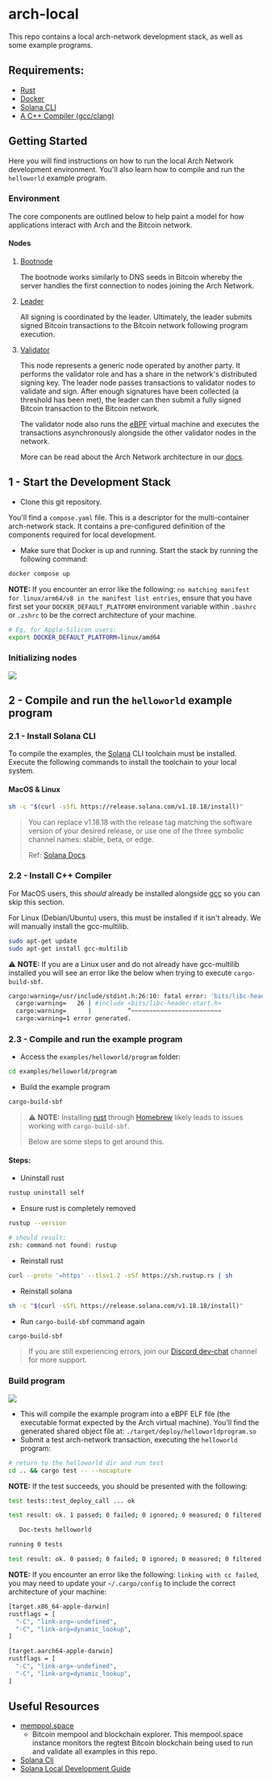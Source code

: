 # arch-local

This repo contains a local arch-network development stack, as well as some example programs.

## Requirements:
- [Rust]
- [Docker]
- [Solana CLI](#21---install-solana-cli)
- [A C++ Compiler (gcc/clang)](#22---install-c-compiler)

## Getting Started

Here you will find instructions on how to run the local Arch Network development environment. You'll also learn how to compile and run the `helloworld` example program.

### Environment
The core components are outlined below to help paint a model for how applications interact with Arch and the Bitcoin network.

#### Nodes
1. [Bootnode]

    The bootnode works similarly to DNS seeds in Bitcoin whereby the server handles the first connection to nodes joining the Arch Network.

2. [Leader]

    All signing is coordinated by the leader. Ultimately, the leader submits signed Bitcoin transactions to the Bitcoin network following program execution.
    
3. [Validator]
  
    This node represents a generic node operated by another party. It performs the validator role and has a share in the network's distributed signing key. The leader node passes transactions to validator nodes to validate and sign. After enough signatures have been collected (a threshold has been met), the leader can then submit a fully signed Bitcoin transaction to the Bitcoin network.

    The validator node also runs the [eBPF] virtual machine and executes the transactions asynchronously alongside the other validator nodes in the network.
    
    More can be read about the Arch Network architecture in our [docs].

## 1 - Start the Development Stack
- Clone this git repository. 

You'll find a `compose.yaml` file. This is a descriptor for the multi-container arch-network stack. It contains a pre-configured definition of the components required for local development.
- Make sure that Docker is up and running. Start the stack by running the following command:
```bash
docker compose up
```

**NOTE:** If you encounter an error like the following: `no matching manifest for linux/arm64/v8 in the manifest list entries`, ensure that you have first set your `DOCKER_DEFAULT_PLATFORM` environment variable within `.bashrc` or `.zshrc` to be the correct architecture of your machine. 

```bash
# Eg, for Apple-Silicon users:
export DOCKER_DEFAULT_PLATFORM=linux/amd64
```

### Initializing nodes
![](.readme_assets/docker-init.gif)

## 2 - Compile and run the `helloworld` example program

### 2.1 - Install Solana CLI

To compile the examples, the [Solana] CLI toolchain must be installed. Execute the following commands to install the toolchain to your local system.

#### MacOS & Linux

```bash
sh -c "$(curl -sSfL https://release.solana.com/v1.18.18/install)"
```

> You can replace v1.18.18 with the release tag matching the software version of your desired release, or use one of the three symbolic channel names: stable, beta, or edge. 
>
> Ref: [Solana Docs].

### 2.2 - Install C++ Compiler

For MacOS users, this *should* already be installed alongside [gcc] so you can skip this section.

For Linux (Debian/Ubuntu) users, this must be installed if it isn't already. We will manually install the gcc-multilib.
```bash
sudo apt-get update
sudo apt-get install gcc-multilib
```

⚠️ **NOTE:** If you are a Linux user and do not already have gcc-multilib installed you will see an error like the below when trying to execute `cargo-build-sbf`.

```bash
cargo:warning=/usr/include/stdint.h:26:10: fatal error: 'bits/libc-header-start.h' file not found
  cargo:warning=   26 | #include <bits/libc-header-start.h>
  cargo:warning=      |          ^~~~~~~~~~~~~~~~~~~~~~~~~~
  cargo:warning=1 error generated.
```

### 2.3 - Compile and run the example program
- Access the `examples/helloworld/program` folder:
```bash
cd examples/helloworld/program
```
- Build the example program
```bash
cargo-build-sbf
```

> ⚠️ **NOTE:** Installing [rust] through [Homebrew] likely leads to issues working with `cargo-build-sbf`. 
>
> Below are some steps to get around this.

#### Steps:

- Uninstall rust
```bash
rustup uninstall self
```

- Ensure rust is completely removed
```bash
rustup --version

# should result:
zsh: command not found: rustup
```

- Reinstall rust
```bash
curl --proto '=https' --tlsv1.2 -sSf https://sh.rustup.rs | sh
```

- Reinstall solana
```bash
sh -c "$(curl -sSfL https://release.solana.com/v1.18.18/install)"
```

- Run `cargo-build-sbf` command again
```bash
cargo-build-sbf
```

> If you are still experiencing errors, join our [Discord dev-chat] channel for more support.

### Build program
![](.readme_assets/helloworld-build.gif)

- This will compile the example program into a eBPF ELF file (the executable format expected by the Arch virtual machine). You'll find the generated shared object file at: `./target/deploy/helloworldprogram.so`
- Submit a test arch-network transaction, executing the `helloworld` program:
```bash
# return to the helloworld dir and run test
cd .. && cargo test -- --nocapture
```

**NOTE:** If the test succeeds, you should be presented with the following:
```bash
test tests::test_deploy_call ... ok

test result: ok. 1 passed; 0 failed; 0 ignored; 0 measured; 0 filtered out; finished in 77.21s

   Doc-tests helloworld

running 0 tests

test result: ok. 0 passed; 0 failed; 0 ignored; 0 measured; 0 filtered out; finished in 0.00s
```

**NOTE:** If you encounter an error like the following: `linking with cc failed`, you may need to update your `~/.cargo/config` to include the correct architecture of your machine:
```bash
[target.x86_64-apple-darwin]
rustflags = [
  "-C", "link-arg=-undefined",
  "-C", "link-arg=dynamic_lookup",
]

[target.aarch64-apple-darwin]
rustflags = [
  "-C", "link-arg=-undefined",
  "-C", "link-arg=dynamic_lookup",
]
```

## Useful Resources

- [mempool.space] 
   -  Bitcoin mempool and blockchain explorer. This mempool.space instance monitors the regtest Bitcoin blockchain being used to run and validate all examples in this repo.
- [Solana Cli]
- [Solana Local Development Guide]


[gcc]: https://gcc.gnu.org/
[docs]: https://docs.arch.network
[Rust]: https://www.rust-lang.org/
[ebpf]: https://ebpf.io/
[Docker]: https://www.docker.com/
[Homebrew]: https://brew.sh/
[Solana]: https://github.com/solana-labs/solana
[Solana Docs]: https://docs.solanalabs.com/cli/install#macos--linux
[Solana Cli]: https://docs.solanalabs.com/cli/install
[Solana Local Development Guide]: https://solana.com/developers/guides/getstarted/setup-local-development
[Bootnode]: ./compose.yaml#L2
[Leader]: ./compose.yaml#L19
[Validator]: ./compose.yaml#L51
[Discord dev-chat]: https://discord.com/channels/1241112027963986001/1270921925991989268
[mempool.space]: https://mempool.dev.aws.archnetwork.xyz 

